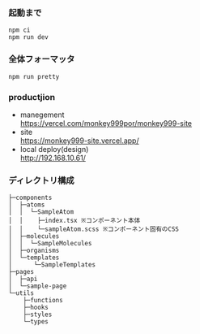 ### 起動まで

```
npm ci
npm run dev
```

### 全体フォーマッタ

```
npm run pretty
```

### productjion

- manegement  
  https://vercel.com/monkey999por/monkey999-site
- site  
  https://monkey999-site.vercel.app/
- local deploy(design)  
  http://192.168.10.61/

### ディレクトリ構成

```
├─components
│  ├─atoms
│  │  └─SampleAtom
│  │    ├─index.tsx ※コンポーネント本体
│  │    └─sampleAtom.scss ※コンポーネント固有のCSS
│  ├─molecules
│  │  └─SampleMolecules
│  ├─organisms
│  └─templates
│      └─SampleTemplates
├─pages
│  ├─api
│  └─sample-page
└─utils
    ├─functions
    ├─hooks
    ├─styles
    └─types
```
